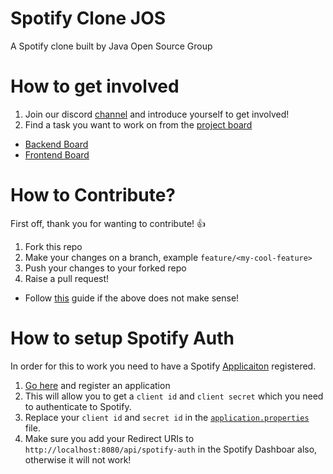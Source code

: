 # Spotify Clone JOS
A Spotify clone built by Java Open Source Group


# How to get involved
1) Join our discord [channel](https://discord.gg/NqTfYW) and introduce yourself to get involved!
2) Find a task you want to work on from the [project board](https://github.com/IVIURRAY/spotify-clone-jos/projects)
  - [Backend Board](https://github.com/IVIURRAY/spotify-clone-jos/projects/1)
  - [Frontend Board](https://github.com/IVIURRAY/spotify-clone-jos/projects/3)

# How to Contribute?

First off, thank you for wanting to contribute! :thumbsup:

1) Fork this repo
2) Make your changes on a branch, example `feature/<my-cool-feature>`
3) Push your changes to your forked repo
4) Raise a pull request!

*  Follow [this](https://www.dataschool.io/how-to-contribute-on-github/amp/) guide if the above does not make sense!

# How to setup Spotify Auth
In order for this to work you need to have a Spotify [Applicaiton](https://developer.spotify.com/documentation/general/guides/app-settings/#register-your-app) registered.

1) [Go here](https://developer.spotify.com/documentation/general/guides/app-settings/#register-your-app) and register an application
2) This will allow you to get a `client id` and `client secret` which you need to authenticate to Spotify.
3) Replace your `client id` and `secret id` in the [`application.properties`](https://github.com/IVIURRAY/spotify-clone-jos/blob/master/backend/src/main/resources/application.properties) file.
4) Make sure you add your Redirect URIs to `http://localhost:8080/api/spotify-auth` in the Spotify Dashboar also, otherwise it will not work!
